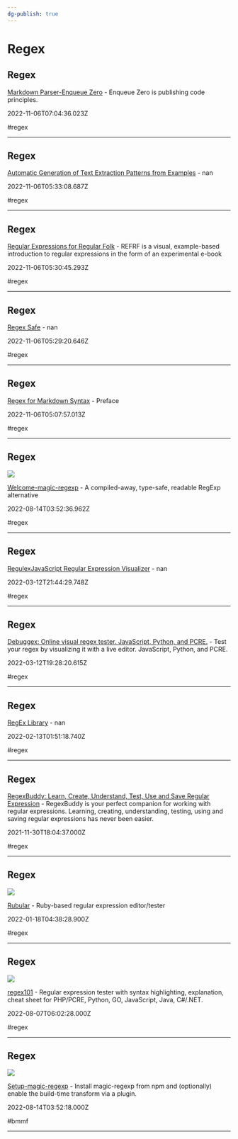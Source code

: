 ```yaml
---
dg-publish: true
---
```


# Regex

## Regex

[Markdown Parser-Enqueue Zero](https://enqueuezero.com/markdown-parser.html) - Enqueue Zero is publishing code principles.

2022-11-06T07:04:36.023Z

#regex

---

## Regex

[Automatic Generation of Text Extraction Patterns from Examples](http://regex.inginf.units.it) - nan

2022-11-06T05:33:08.687Z

#regex

---

## Regex

[Regular Expressions for Regular Folk](https://refrf.dev) - REFRF is a visual, example-based introduction to regular expressions in the form of an experimental e-book

2022-11-06T05:30:45.293Z

#regex

---

## Regex

[Regex Safe](https://regexsafe.vercel.app) - nan

2022-11-06T05:29:20.646Z

#regex

---

## Regex

[Regex for Markdown Syntax](https://chubakbidpaa.com/interesting/2021/09/28/regex-for-md.html) - Preface

2022-11-06T05:07:57.013Z

#regex

---

## Regex

![](https://regexp.dev/cover.png)

[Welcome-magic-regexp](https://regexp.dev) - A compiled-away, type-safe, readable RegExp alternative

2022-08-14T03:52:36.962Z

#regex

---

## Regex

[RegulexJavaScript Regular Expression Visualizer](https://jex.im/regulex#!flags=&re=%5E(a%7Cb)*%3F%24) - nan

2022-03-12T21:44:29.748Z

#regex

---

## Regex

[Debuggex: Online visual regex tester. JavaScript, Python, and PCRE.](https://www.debuggex.com) - Test your regex by visualizing it with a live editor. JavaScript, Python, and PCRE.

2022-03-12T19:28:20.615Z

#regex

---

## Regex

[RegEx Library](https://uibakery.io/regex-library) - nan

2022-02-13T01:51:18.740Z

#regex

---

## Regex

[RegexBuddy: Learn, Create, Understand, Test, Use and Save Regular Expression](https://www.regexbuddy.com) - RegexBuddy is your perfect companion for working with regular expressions.  Learning, creating, understanding, testing, using and saving regular expressions has never been easier.

2021-11-30T18:04:37.000Z

#regex

---

## Regex

![](https://rubular.com/assets/rubular_og-4948f7355b502d134c18e9fade5bc2e39c3a343ae818f2f5bdf922d8dc9bd919.png)

[Rubular](https://rubular.com) - Ruby-based regular expression editor/tester

2022-01-18T04:38:28.900Z

#regex

---

## Regex

![](https://regex101.com/preview/)

[regex101](https://regex101.com) - Regular expression tester with syntax highlighting, explanation, cheat sheet for PHP/PCRE, Python, GO, JavaScript, Java, C#/.NET.

2022-08-07T06:02:28.000Z

#regex

---

## Regex

![](https://regexp.dev/cover.png)

[Setup-magic-regexp](https://regexp.dev/getting-started/setup) - Install magic-regexp from npm and (optionally) enable the build-time transform via a plugin.

2022-08-14T03:52:18.000Z

#bmmf

---
